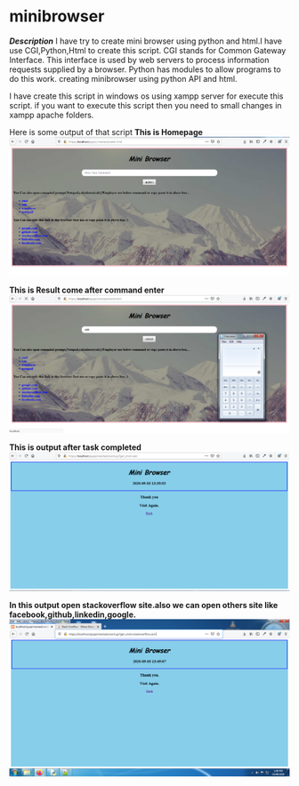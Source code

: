 # minibrowser
***Description***
I have try to create mini browser using python and html.I have use CGI,Python,Html to create this script.
CGI stands for Common Gateway Interface. 
This interface is used by web servers to process information requests supplied by a browser.
Python has modules to allow programs to do this work.
creating minibrowser using python API and html.

I have create this script in windows os using xampp server for execute this script.
if you want to execute this script then you need to small changes in xampp apache folders.

Here is some output of that script
**This is Homepage**
![alt text](https://github.com/kartikindalkar/minibrowser/blob/master/minibrow-home.png)

**This is Result come after command enter**
![alt text](https://github.com/kartikindalkar/minibrowser/blob/master/task-result.png)

**This is output after task completed**
![alt text](https://github.com/kartikindalkar/minibrowser/blob/master/output.png)

**In this output open stackoverflow site.also we can open others site like facebook,github,linkedin,google.**
![alt text](https://github.com/kartikindalkar/minibrowser/blob/master/website%20output.png)
